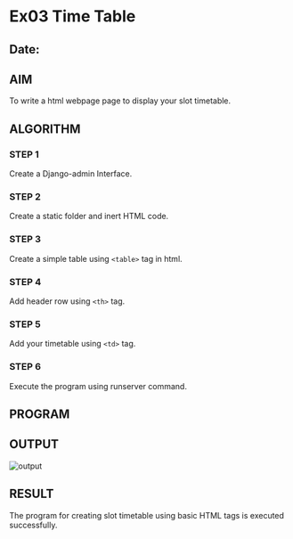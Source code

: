 # Ex03 Time Table
## Date:

## AIM
To write a html webpage page to display your slot timetable.

## ALGORITHM
### STEP 1
Create a Django-admin Interface.

### STEP 2
Create a static folder and inert HTML code.

### STEP 3
Create a simple table using ```<table>``` tag in html.

### STEP 4
Add header row using ```<th>``` tag.

### STEP 5
Add your timetable using ```<td>``` tag.

### STEP 6
Execute the program using runserver command.

## PROGRAM

## OUTPUT
![output](https://github.com/dinesh2068/slot/assets/151390189/7bf1aa31-138a-407c-a6a4-6c04fe469678)


## RESULT
The program for creating slot timetable using basic HTML tags is executed successfully.
